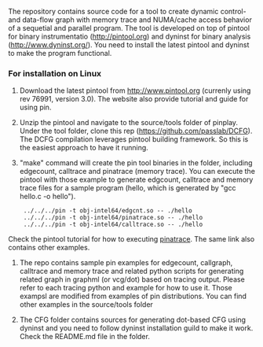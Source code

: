 The repository contains source code for a tool to create dynamic control- and 
data-flow graph with memory trace and NUMA/cache access behavior of a sequetial
and parallel program. The tool is developed on top of pintool for binary 
instrumentatio (http://pintool.org) and dyninst for binary analysis (http://www.dyninst.org/). 
You need to install the latest pintool and dyninst to make the program functional. 

### For installation on Linux

1. Download the latest pintool from http://www.pintool.org (currenly using rev 76991, version 3.0). 
The website also provide tutorial and guide for using pin.

1. Unzip the pintool and navigate to the source/tools folder of pinplay. Under the tool folder, 
clone this rep (https://github.com/passlab/DCFG). The DCFG compilation leverages pintool building framework.
So this is the easiest approach to have it running.

1. "make" command will create the pin tool binaries in the folder, including edgecount, calltrace and 
pinatrace (memory trace). You can execute the pintool with those example to generate edgcount, calltrace and 
memory trace files for a sample program (hello, which is generated by "gcc hello.c -o hello"). 

        ../../../pin -t obj-intel64/edgcnt.so -- ./hello
        ../../../pin -t obj-intel64/pinatrace.so -- ./hello
        ../../../pin -t obj-intel64/calltrace.so -- ./hello



Check the pintool tutorial for how to executing 
[pinatrace](https://software.intel.com/sites/landingpage/pintool/docs/76991/Pin/html/index.html#MAddressTrace).
The same link also contains other examples. 

1. The repo contains sample pin examples for edgecount, callgraph, calltrace and memory trace and 
related python scripts for generating related graph in graphml (or vcg/dot) based on tracing output. 
Please refer to each tracing python and example for how to use it. Those exampsl are modified from 
examples of pin distributions. You can find other examples in the source/tools folder

1. The CFG folder contains sources for generating dot-based CFG using dyninst and you need to follow
dyninst installation guild to make it work. Check the README.md file in the folder.
